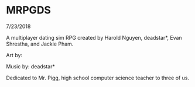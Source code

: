 # MRPGDS
7/23/2018

A multiplayer dating sim RPG created by Harold Nguyen, deadstar*, Evan Shrestha, and Jackie Pham.

Art by:

Music by: deadstar*

Dedicated to Mr. Pigg, high school computer science teacher to three of us.
